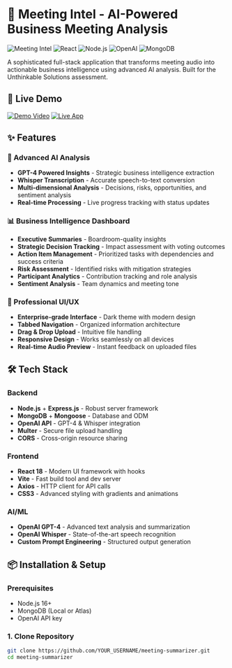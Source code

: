 # 🎯 Meeting Intel - AI-Powered Business Meeting Analysis

![Meeting Intel](https://img.shields.io/badge/AI-Powered-blue)
![React](https://img.shields.io/badge/React-18.2-blue)
![Node.js](https://img.shields.io/badge/Node.js-Express-green)
![OpenAI](https://img.shields.io/badge/OpenAI-GPT--4-purple)
![MongoDB](https://img.shields.io/badge/MongoDB-Database-green)

A sophisticated full-stack application that transforms meeting audio into actionable business intelligence using advanced AI analysis. Built for the Unthinkable Solutions assessment.

## 🚀 Live Demo

[![Demo Video](https://img.shields.io/badge/📺-Watch_Demo-red)](YOUR_DEMO_VIDEO_LINK_HERE)
[![Live App](https://img.shields.io/badge/🌐-Live_App-brightgreen)](YOUR_LIVE_APP_LINK_HERE)

## ✨ Features

### 🤖 Advanced AI Analysis
- **GPT-4 Powered Insights** - Strategic business intelligence extraction
- **Whisper Transcription** - Accurate speech-to-text conversion
- **Multi-dimensional Analysis** - Decisions, risks, opportunities, and sentiment analysis
- **Real-time Processing** - Live progress tracking with status updates

### 📊 Business Intelligence Dashboard
- **Executive Summaries** - Boardroom-quality insights
- **Strategic Decision Tracking** - Impact assessment with voting outcomes
- **Action Item Management** - Prioritized tasks with dependencies and success criteria
- **Risk Assessment** - Identified risks with mitigation strategies
- **Participant Analytics** - Contribution tracking and role analysis
- **Sentiment Analysis** - Team dynamics and meeting tone

### 🎨 Professional UI/UX
- **Enterprise-grade Interface** - Dark theme with modern design
- **Tabbed Navigation** - Organized information architecture
- **Drag & Drop Upload** - Intuitive file handling
- **Responsive Design** - Works seamlessly on all devices
- **Real-time Audio Preview** - Instant feedback on uploaded files

## 🛠️ Tech Stack

### Backend
- **Node.js** + **Express.js** - Robust server framework
- **MongoDB** + **Mongoose** - Database and ODM
- **OpenAI API** - GPT-4 & Whisper integration
- **Multer** - Secure file upload handling
- **CORS** - Cross-origin resource sharing

### Frontend
- **React 18** - Modern UI framework with hooks
- **Vite** - Fast build tool and dev server
- **Axios** - HTTP client for API calls
- **CSS3** - Advanced styling with gradients and animations

### AI/ML
- **OpenAI GPT-4** - Advanced text analysis and summarization
- **OpenAI Whisper** - State-of-the-art speech recognition
- **Custom Prompt Engineering** - Structured output generation

## 📦 Installation & Setup

### Prerequisites
- Node.js 16+ 
- MongoDB (Local or Atlas)
- OpenAI API key

### 1. Clone Repository
```bash
git clone https://github.com/YOUR_USERNAME/meeting-summarizer.git
cd meeting-summarizer

